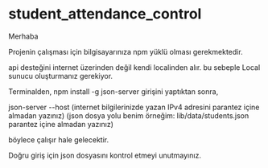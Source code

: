 # student_attendance_control
Merhaba

Projenin çalışması için bilgisayarınıza npm yüklü olması gerekmektedir.

api desteğini internet üzerinden değil kendi localinden alır. bu sebeple Local sunucu oluşturmanız gerekiyor.

Terminalden,
npm install -g json-server 
girişini yaptıktan sonra,

json-server --host (internet bilgilerinizde yazan IPv4 adresini parantez içine almadan yazınız) (json dosya yolu benim örneğim: lib/data/students.json parantez içine almadan yazınız)

böylece çalışır hale gelecektir. 

Doğru giriş için json dosyasını kontrol etmeyi unutmayınız.
